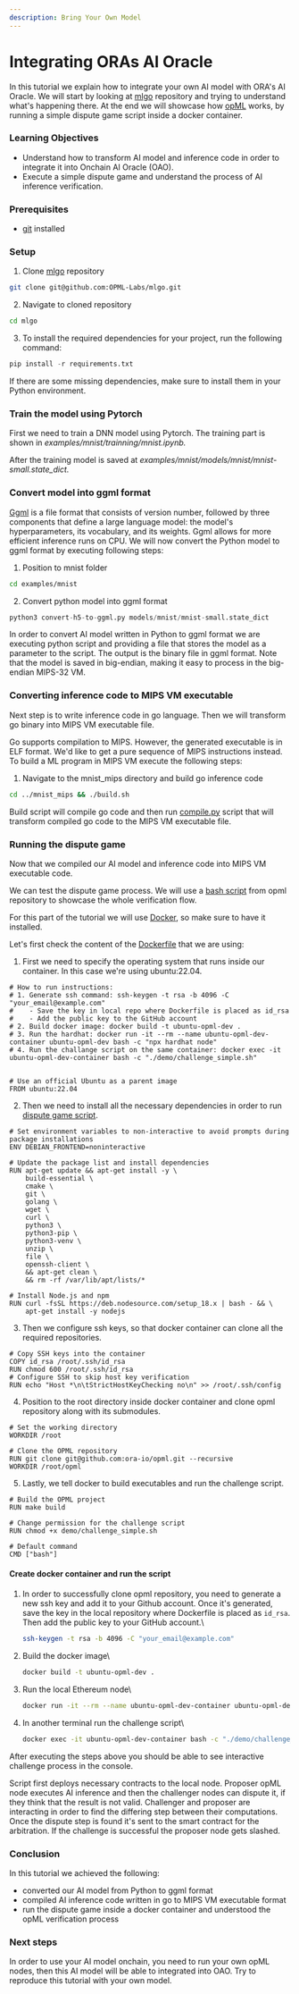 ```yaml
---
description: Bring Your Own Model
---
```


# Integrating ORAs AI Oracle

In this tutorial we explain how to integrate your own AI model with ORA's AI Oracle. We will start by looking at [mlgo](https://github.com/OPML-Labs/mlgo) repository and trying to understand what's happening there. At the end we will showcase how [opML](https://github.com/ora-io/opml) works, by running a simple dispute game script inside a docker container.

### Learning Objectives

* Understand how to transform AI model and inference code in order to integrate it into Onchain AI Oracle (OAO).
* Execute a simple dispute game and understand the process of AI inference verification.

### Prerequisites

* [git](https://git-scm.com/book/en/v2/Getting-Started-Installing-Git) installed

### Setup

1. Clone [mlgo](https://github.com/ora-io/opml/tree/main) repository

```sh
git clone git@github.com:OPML-Labs/mlgo.git
```

2. Navigate to cloned repository

```bash
cd mlgo
```

3. To install the required dependencies for your project, run the following command:

```python
pip install -r requirements.txt
```

If there are some missing dependencies, make sure to install them in your Python environment.

### Train the model using Pytorch

First we need to train a DNN model using Pytorch. The training part is shown in  _examples/mnist/trainning/mnist.ipynb._

After the training model is saved at _examples/mnist/models/mnist/mnist-small.state\_dict._

### Convert model into ggml format

[Ggml](https://github.com/ggerganov/ggml) is a file format that consists of version number, followed by three components that define a large language model: the model's hyperparameters, its vocabulary, and its weights. Ggml allows for more efficient inference runs on CPU. We will now convert the Python model to ggml format by executing following steps:

1. Position to mnist folder

```bash
cd examples/mnist
```

2. Convert python model into ggml format

```python
python3 convert-h5-to-ggml.py models/mnist/mnist-small.state_dict
```

In order to convert AI model written in Python to ggml format we are executing python script and providing a file that stores the model as a parameter to the script. The output is the binary file in ggml format. Note that the model is saved in big-endian, making it easy to process in the big-endian MIPS-32 VM.

### Converting inference code to MIPS VM executable

Next step is to write inference code in go language. Then we will transform go binary into MIPS VM executable file.&#x20;

Go supports compilation to MIPS. However, the generated executable is in ELF format. We'd like to get a pure sequence of MIPS instructions instead. To build a ML program in MIPS VM execute the following steps:

1. Navigate to the mnist\_mips directory and build go inference code

```bash
cd ../mnist_mips && ./build.sh
```

Build script will compile go code and then run [compile.py](https://github.com/OPML-Labs/mlgo/blob/6b6d69394efc7268160a4b5218488e1b8f6b9795/compile.py) script that will transform compiled go code to the MIPS VM executable file.

### Running the dispute game

Now that we compiled our AI model and inference code into MIPS VM executable code.

We can test the dispute game process. We will use a [bash script](https://github.com/ora-io/opml/blob/main/demo/challenge\_simple.sh) from opml repository to showcase the whole verification flow.

For this part of the tutorial we will use [Docker](https://www.docker.com/), so make sure to have it installed.

Let's first check the content of the [Dockerfile](https://github.com/ora-io/opml/blob/main/Dockerfile) that we are using:

1. First we need to specify the operating system that runs inside our container. In this case we're using ubuntu:22.04.

```docker
# How to run instructions:
# 1. Generate ssh command: ssh-keygen -t rsa -b 4096 -C "your_email@example.com"
#    - Save the key in local repo where Dockerfile is placed as id_rsa
#    - Add the public key to the GitHub account
# 2. Build docker image: docker build -t ubuntu-opml-dev .
# 3. Run the hardhat: docker run -it --rm --name ubuntu-opml-dev-container ubuntu-opml-dev bash -c "npx hardhat node"
# 4. Run the challange script on the same container: docker exec -it ubuntu-opml-dev-container bash -c "./demo/challenge_simple.sh"


# Use an official Ubuntu as a parent image
FROM ubuntu:22.04
```

2. Then we need to install all the necessary dependencies in order to run [dispute game script](https://github.com/ora-io/opml/blob/main/demo/challenge\_simple.sh).

```docker
# Set environment variables to non-interactive to avoid prompts during package installations
ENV DEBIAN_FRONTEND=noninteractive

# Update the package list and install dependencies
RUN apt-get update && apt-get install -y \
    build-essential \
    cmake \
    git \
    golang \
    wget \
    curl \
    python3 \
    python3-pip \
    python3-venv \
    unzip \
    file \
    openssh-client \
    && apt-get clean \
    && rm -rf /var/lib/apt/lists/*

# Install Node.js and npm
RUN curl -fsSL https://deb.nodesource.com/setup_18.x | bash - && \
    apt-get install -y nodejs
```

3. Then we configure ssh keys, so that docker container can clone all the required repositories.

```docker
# Copy SSH keys into the container
COPY id_rsa /root/.ssh/id_rsa
RUN chmod 600 /root/.ssh/id_rsa
# Configure SSH to skip host key verification
RUN echo "Host *\n\tStrictHostKeyChecking no\n" >> /root/.ssh/config
```

4. Position to the root directory inside docker container and clone opml repository along with its submodules.

```docker
# Set the working directory
WORKDIR /root

# Clone the OPML repository
RUN git clone git@github.com:ora-io/opml.git --recursive
WORKDIR /root/opml
```

5. Lastly, we tell docker to build executables and run the challenge script.

```docker
# Build the OPML project
RUN make build

# Change permission for the challenge script
RUN chmod +x demo/challenge_simple.sh

# Default command
CMD ["bash"]
```

#### Create docker container and run the script

1.  In order to successfully clone opml repository, you need to generate a new ssh key and add it to your Github account. Once it's generated, save the key in the local repository where Dockerfile is placed as `id_rsa`. Then add the public key to your GitHub account.\


    ```bash
    ssh-keygen -t rsa -b 4096 -C "your_email@example.com"
    ```


2.  Build the docker image\


    ```sh
    docker build -t ubuntu-opml-dev .
    ```


3.  Run the local Ethereum node\


    ```sh
    docker run -it --rm --name ubuntu-opml-dev-container ubuntu-opml-dev bash -c "npx hardhat node"
    ```


4.  In another terminal run the challenge script\


    ```bash
    docker exec -it ubuntu-opml-dev-container bash -c "./demo/challenge_simple.sh"
    ```



After executing the steps above you should be able to see interactive challenge process in the console.&#x20;

Script first deploys necessary contracts to the local node. Proposer opML node executes AI inference and then the challenger nodes can dispute it, if they think that the result is not valid. Challenger and proposer are interacting in order to find the differing step between their computations. Once the dispute step is found it's sent to the smart contract for the arbitration. If the challenge is successful the proposer node gets slashed.

### Conclusion

In this tutorial we achieved the following:

* converted our AI model from Python to ggml format
* compiled AI inference code written in go to MIPS VM executable format
* run the dispute game inside a docker container and understood the opML verification process

### Next steps

In order to use your AI model onchain, you need to run your own opML nodes, then this AI model will be able to integrated into OAO. Try to reproduce this tutorial with your own model.
